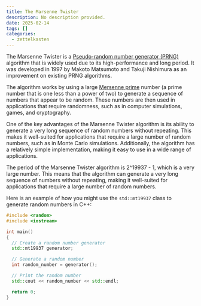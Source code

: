 ```yaml
---
title: The Marsenne Twister
description: No description provided.
date: 2025-02-14
tags: []
categories:
  - zettelkasten
---
```


The Marsenne Twister is a 
[Pseudo-random number generator (PRNG)](Pseudo-random%20number%20generator%20(PRNG))
algorithm that is widely used due to its high-performance and long period. It
was developed in 1997 by Makoto Matsumoto and Takuji Nishimura as an improvement
on existing PRNG algorithms.

The algorithm works by using a large 
[Mersenne prime](Mersenne%20prime) number (a prime number that is one less than
a power of two) to generate a sequence of numbers that appear to be random.
These numbers are then used in applications that require randomness, such as in
computer simulations, games, and cryptography.

One of the key advantages of the Marsenne Twister algorithm is its ability to
generate a very long sequence of random numbers without repeating. This makes it
well-suited for applications that require a large number of random numbers, such
as in Monte Carlo simulations. Additionally, the algorithm has a relatively
simple implementation, making it easy to use in a wide range of applications.

The period of the Marsenne Twister algorithm is 2^19937 - 1, which is a very
large number. This means that the algorithm can generate a very long sequence of
numbers without repeating, making it well-suited for applications that require a
large number of random numbers.

Here is an example of how you might use the `std::mt19937` class to generate
random numbers in C++:

```c++
#include <random>
#include <iostream>

int main()
{
  // Create a random number generator
  std::mt19937 generator;

  // Generate a random number
  int random_number = generator();

  // Print the random number
  std::cout << random_number << std::endl;

  return 0;
}
```
